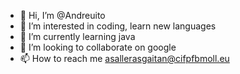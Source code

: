 - 👋 Hi, I’m @Andreuito
- 👀 I’m interested in coding, learn new languages
- 🌱 I’m currently learning java
- 💞️ I’m looking to collaborate on google
- 📫 How to reach me asallerasgaitan@cifpfbmoll.eu

<!---
Andreuito/Andreuito is a ✨ special ✨ repository because its `README.md` (this file) appears on your GitHub profile.
You can click the Preview link to take a look at your changes.
--->

